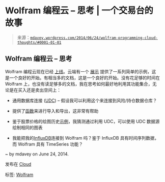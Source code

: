 <!--yml

category: 未分类

date: 2024-05-18 05:48:36

-->

# Wolfram 编程云 – 思考 | 一个交易台的故事

> 来源：[`mdavey.wordpress.com/2014/06/24/wolfram-programming-cloud-thoughts/#0001-01-01`](https://mdavey.wordpress.com/2014/06/24/wolfram-programming-cloud-thoughts/#0001-01-01)

## Wolfram 编程云 – 思考

Wolfram 编程云现在已经 [上线](http://blog.wolfram.com/2014/06/23/wolfram-programming-cloud-is-live/)。云端有一个 [展示](http://www.wolfram.com/language/gallery/) 提供了一系列简单的示例，这是一个良好的开始。有相当多的文档，这是一个良好的开始。没有花足够的时间在 Wolfram 上，也没有读足够多的文档，我在思考如何最好地利用其功能集合，无论是在买入还是卖出空间上：

+   通用数据库连接 ([UDC](http://www.wolfram.com/technology/guide/UniversalDatabaseConnectivity/)) – 假设我可以利用这个来连接到风险/持仓数据仓库？

+   提供了[函数](http://reference.wolfram.com/mathematica/tutorial/ImportingAndExportingData.html)来进行导入和导出，这非常有帮助

+   鉴于股票价格的绘图历史[示例](http://www.wolfram.com/language/gallery/plot-histories-of-stock-prices/)，我猜测通过利用 UDC，可以使用 UDC 数据源绘制相同的图表

+   我能把我的[InfluxDB](http://influxdb.com/docs/v0.7/introduction/overview.html)连接到 Wolfram 吗？鉴于 InfluxDB 具有时间序列数据，而 Wolfram 具有 TimeSeries 功能？

~ by mdavey on June 24, 2014.

发布在 [Cloud](https://mdavey.wordpress.com/category/hpc/cloud/)

标签: [Wolfram](https://mdavey.wordpress.com/tag/wolfram/)
